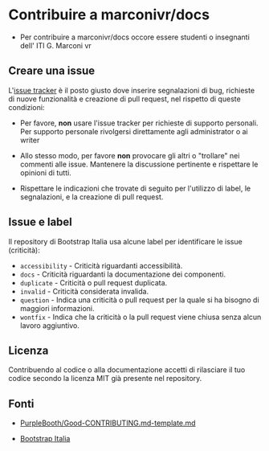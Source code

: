 # Contribuire a marconivr/docs
- Per contribuire a marconivr/docs occore essere studenti o insegnanti dell' ITI G. Marconi vr

## Creare una issue

L'[issue tracker](https://github.com/marconivr/docs/issues) è il posto giusto dove inserire segnalazioni di bug,
richieste di nuove funzionalità e creazione di pull request, nel rispetto di queste condizioni:

- Per favore, **non** usare l'issue tracker per richieste di supporto personali.
  Per supporto personale rivolgersi direttamente agli administrator o ai writer

- Allo stesso modo, per favore **non** provocare gli altri o "trollare" nei commenti alle issue.
  Mantenere la discussione pertinente e rispettare le opinioni di tutti. 
  
- Rispettare le indicazioni che trovate di seguito per l'utilizzo di label, le segnalazioni, e la creazione di pull request.

## Issue e label

Il repository di Bootstrap Italia usa alcune label per identificare le issue (criticità):

- `accessibility` - Criticità riguardanti accessibilità.
- `docs` - Criticità riguardanti la documentazione dei componenti.
- `duplicate` - Criticità o pull request duplicata.
- `invalid` - Criticità considerata invalida.
- `question` - Indica una criticità o pull request per la quale si ha bisogno di maggiori informazioni.
- `wontfix` - Indica che la criticità o la pull request viene chiusa senza alcun lavoro aggiuntivo.

## Licenza

Contribuendo al codice o alla documentazione accetti di rilasciare il tuo codice secondo la licenza MIT già presente nel repository.



## Fonti
 - [PurpleBooth/Good-CONTRIBUTING.md-template.md](https://gist.github.com/PurpleBooth/b24679402957c63ec426)
 
 - [Bootstrap Italia](https://github.com/italia/bootstrap-italia/blob/master/CONTRIBUTING.md)
